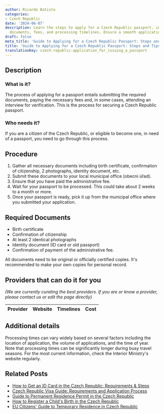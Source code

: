 ```yaml
---
author: Ricardo Batista
categories:
- Czech Republic
date: '2024-06-07'
description: Learn the steps to apply for a Czech Republic passport, including required
  documents, fees, and processing timelines. Ensure a smooth application process.
draft: false
meta_title: 'Guide to Applying for a Czech Republic Passport: Steps and Tips'
title: 'Guide to Applying for a Czech Republic Passport: Steps and Tips'
translationKey: czech-republic-application_for_issuing_a_passport
---
```


## Description
### What is it?
The process of applying for a passport entails submitting the required documents, paying the necessary fees and, in some cases, attending an interview for verification. This is the process for securing a Czech Republic passport.

### Who needs it?
If you are a citizen of the Czech Republic, or eligible to become one, in need of a passport, you need to go through this process. 

## Procedure
1. Gather all necessary documents including birth certificate, confirmation of citizenship, 2 photographs, identity document, etc.
2. Submit these documents to your local municipal office (obecní úřad).
3. Ensure that you have paid the administrative fee.
4. Wait for your passport to be processed. This could take about 2 weeks to a month or more.
5. Once your passport is ready, pick it up from the municipal office where you submitted your application.

## Required Documents
- Birth certificate
- Confirmation of citizenship
- At least 2 identical photographs
- Identity document (ID card or old passport)
- Confirmation of payment of the administrative fee.

All documents need to be original or officially certified copies. It's recommended to make your own copies for personal record.

## Providers that can do it for you

_(We are currently curating the best providers. If you are or know a provider, please contact us or edit the page directly)_

| Provider        |     Website     |     Timelines    |       Cost      |
| :-------------: | :-------------: |  :-------------: | :-------------: |

## Additional details
Processing times can vary widely based on several factors including the location of application, the volume of applications, and the time of year. Note that processing times can be significantly longer during busy travel seasons. For the most current information, check the Interior Ministry's website regularly.
## Related Posts

- [How to Get an ID Card in the Czech Republic: Requirements & Steps](https://tramitit.com/guides/czech-republic/application_for_issuing_an_id_card/)
- [Czech Republic Visa Guide: Requirements and Application Process](https://tramitit.com/guides/czech-republic/application_for_visa/)
- [Guide to Permanent Residence Permit in the Czech Republic](https://tramitit.com/guides/czech-republic/application_for_permanent_residence_permit/)
- [How to Register a Child's Birth in the Czech Republic](https://tramitit.com/guides/czech-republic/registry_office_-_birth_of_a_child/)
- [EU Citizens' Guide to Temporary Residence in Czech Republic](https://tramitit.com/guides/czech-republic/residence_registration_for_eu_citizens/)